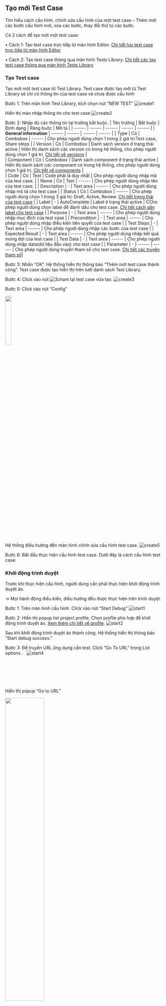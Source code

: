 ## Tạo mới Test Case
Tìm hiểu cách cấu hình, chỉnh sửa cấu hình của một test case – Thêm mới các bước cấu hình mới, xóa các bước, thay đổi thứ tự các bước.

Có 2 cách để tạo mới một test case:

•	Cách 1: Tạo test case trực tiếp từ màn hình Editor. [Chi tiết lưu test case trực tiếp từ màn hình Editor](https://github.com/quynh-dn/QA-Platform/blob/main/2.1Tao%20moi%20Test%20case.md#c%C3%A1ch-l%C6%B0u-test-case-test-case-tr%E1%BB%B1c-ti%E1%BA%BFp-t%E1%BB%AB-m%C3%A0n-h%C3%ACnh-editor)

•	Cách 2: Tạo test case thông qua màn hình Tests Library. [Chi tiết các tạo test case thông qua màn hình Tests Library]([asc](https://github.com/quynh-dn/QA-Platform/blob/main/5.1Tests.md#t%E1%BA%A1o-m%E1%BB%9Bi-test-case))

### Tạo Test case
Tạo mới một test case từ Test Library. Test case được tạo mới từ Test Library sẽ chỉ có thông tin của test case và chưa được cấu hình

Bước 1:	Trên màn hình Test Library, kích chọn nút “NEW TEST”
![create1](https://user-images.githubusercontent.com/105435351/197481350-cfd6d107-5ce0-4411-b515-07511d11105c.png)

Hiển thị màn nhập thông tin cho test case
![create2](https://user-images.githubusercontent.com/105435351/197481549-1a450df2-4ee3-4730-92a2-387ee55f6a1c.png)

Bước 2:	Nhập đủ các thông tin tại trường bắt buộc. 
| Tên trường | Bắt buộc | Định dạng | Ràng buộc | Mô tả |
| ------ | ------ | ------ | ------ |  ------ |
| **General information** | ------ | ------ | ------ |  ------ |
| Type | Có | Combobox | ------ |  Cho phép người dùng chọn 1 trong 2 giá trị:Text case, Share steps | 
| Version | Có | Combobox | Danh sách version ở trạng thái active |  Hiển thị danh sách các version có trong hệ thống, cho phép người dùng chọn 1 giá trị. [Chi tiết về versions](https://github.com/quynh-dn/QA-Platform/blob/main/7.3%20Version.md) |  
| Component | Có | Combobox | Danh sách component ở trạng thái active |  Hiển thị danh sách các component có trong hệ thống, cho phép người dùng chọn 1 giá trị. [Chi tiết về components](https://github.com/quynh-dn/QA-Platform/blob/main/7.2%20Component.md) |  
| Code | Có | Text | Code phải là duy nhất |  Cho phép người dùng nhập mã của test case. | 
| Name | Có | Text | ------ |  Cho phép người dùng nhập tên của test case. | 
| Description | - | Text area | ------ |  Cho phép người dùng nhập mô tả cho test case | 
| Status | Có | Combobox | ------ |  Cho phép người dùng chọn 1 trong 3 giá trị: Draft, Active, Review.  [Chi tiết trạng thái của test case](https://github.com/quynh-dn/QA-Platform/blob/main/2.1Tao%20moi%20Test%20case.md#c%C3%A1c-tr%E1%BA%A1ng-th%C3%A1i-test-case) | 
| Label | - | AutoComplete | Label ở trạng thái active |  CCho phép người dùng chọn label để đánh dấu cho test case.  [Chi tiết cách gắn label cho test case](https://github.com/quynh-dn/QA-Platform/blob/main/5.5%20Gan%20label%20cho%20test%20case.md) | 
| Purpose | - | Text area | ------ |  Cho phép người dùng nhập mục đích của test case | 
| Precondition | - | Text area | ------ |  Cho phép người dùng nhập điều kiện tiên quyết của test case | 
| Test Steps | - | Text area | ------ |  Cho phép nguời dùng nhập các bước của test case | 
| Expected Result | - | Text area | ------ |  Cho phép người dùng nhập kết quả mong đợi của test case | 
| Test Data | - | Text area | ------ | Cho phép người dùng nhập data(dữ liệu đầu vào) cho test case | 
| Parameter | - | ------ | ------ | Cho phép người dùng truyền tham số cho test case. [Chi tiết các truyền tham số](https://github.com/quynh-dn/QA-Platform/blob/main/2.3Truyen%20Parameter.md)| 

Bước 3:	Nhấn “OK”. Hệ thống hiển thị thông báo “Thêm mới test case thành công”. Test case được tạo hiển thị trên lưới danh sách Test Library.

Bước 4:	Click vào nút ![3cham](https://user-images.githubusercontent.com/105435351/197490871-756491bf-bdbc-460f-9a51-9b27ed4240c7.png)  tại test case vừa tạo. 
![create3](https://user-images.githubusercontent.com/105435351/197491111-86c8698f-fb2b-45e8-81a8-def3d0262e14.png)

Bước 5:	Click vào nút “Config”

<img src="https://user-images.githubusercontent.com/105435351/197492204-14a6a81b-62da-4a9d-b912-c5f1a2c8285a.png" width="20%" />

Hệ thống điều hướng đến màn hình chỉnh sửa cấu hình test case.
![create5](https://user-images.githubusercontent.com/105435351/197492883-f1b70661-a444-4ef5-a4aa-bcf801adb2c0.png)

Bước 6:	Bắt đầu thực hiện cấu hình test case. Dưới đây là cách cấu hình test case:

### Khởi động trình duyệt
Trước khi thực hiện cấu hình, người dùng cần phải thực hiện khởi động trình duyệt ảo.

-> Mọi hành động điều kiển, điều hướng đều được thực hiện trên trình duyệt.

Bước 1:	Trên màn hình cấu hình. Click vào nút “Start Debug”
![start1](https://user-images.githubusercontent.com/105435351/197494528-eb54487e-2585-463a-b13c-f5732be3b459.png)

Bước 2:	Hiển thị popup list project profile. Chọn profile phù hợp để khởi động trình duyệt ảo.    [ Xem thêm chi tiết về profile](https://github.com/quynh-dn/QA-Platform/blob/main/7.4%20Profile.md).
![start2](https://user-images.githubusercontent.com/105435351/197494953-5aae66ac-f6d4-4720-a291-4b3f5d5173a6.png)

Sau khi khởi động trình duyệt ảo thành công. Hệ thống hiển thị thông báo “Start debug success.”

Bước 3:	Để truyền URL ứng dụng cần test. Click “Go To URL” trong List options <img src="https://user-images.githubusercontent.com/105435351/197496304-5464f972-7093-41f0-b608-eb8f9f07038c.png" width="2.5%" /> 
![start4](https://user-images.githubusercontent.com/105435351/197496863-defd62b3-922f-4e35-9988-e2ac929b3f9a.png)

Hiển thị popup “Go to URL”

<img src="https://user-images.githubusercontent.com/105435351/197513761-61c93222-6643-4eaf-b6c6-374f24ec9579.png" width="50%" />

Bước 4:	Nhập/Copy URL của trang web cần truy cập.

<img src="https://user-images.githubusercontent.com/105435351/197511126-df92a051-57cb-4b8a-8e34-dd11d7c8fc91.png" width="50%" />


Bước 5:	Click nút “OK”.  Hệ thống hiển thị thông báo “Go to URL: … success”

```sh
NOTE: Click “View Screenshot” kiểm tra chắc chắn đã truy cập trang web thành công.
```
![start7](https://user-images.githubusercontent.com/105435351/197575924-1680330c-50e0-480c-92e6-27c51f17bfd5.png)

### Thêm các bước cấu hình mới
Người dùng có thể thêm các bước cấu hình mới vào test case hiện có ở bước cuối cùng hoặc tại một vị trí cụ thể giữa các bước.
Bước 1:	Kéo thả action, control, … bên bảng CONTROLS sang bên block cấu hình.
![add1](https://user-images.githubusercontent.com/105435351/197579295-643d179d-f18f-4b9b-9677-645693aa4a8d.png)
Bước 2:	Thêm thuộc tính cho bước vừa được tạo. [Xem thông tin chi tiết cách thêm thuộc tính](https://github.com/quynh-dn/QA-Platform/blob/main/2.2Them%20chinh%20sua%20thuoc%20tinh%20cua%20mot%20buoc%20cau%20hinh.md)

### Thay đổi các bước cấu hình
Cho phép người dùng thay đổi vị trí thứ tự các bước trong phần cấu hình
Cách thực hiện: Chọn bước cấu hình cần thay đổi. Sau đó di chuyển kéo thả bước cấu hình đó vào vị trí mong muốn.

![dichuyencauhinh](https://user-images.githubusercontent.com/105435351/197663892-e6975eed-aacb-4ccb-ab45-9a688599d753.gif)

### Xóa một bước cấu hình
Người dùng có thể xóa một bước trong phần cấu hình khi kéo thả nhầm control hay muốn thay đổi cấu hình

Bước 1:	Tìm bước cấu hình cần xóa và sau đó nhấp vào biểu tượng Delete widget
![delete1](https://user-images.githubusercontent.com/105435351/197664537-26db96dd-f3f1-4bdb-80ae-918a74225cda.png)

Bước 2:	Hiển thị popup xác nhận xóa cấu hình. Kích chọn DELETE 
![delete2](https://user-images.githubusercontent.com/105435351/197665281-f93b11f0-3fe1-4c62-8577-878c8fb8bbaa.png)

Xóa thành công bước cấu hình.

### Các trạng thái test case
Trạng thái của test case có tác dụng đánh dấu cho người dùng biết test case đang ở giai đoạn nào và tiếp tục xử lý

-	Active: Test case đã chạy tốt, ổn định
-	Draft: Test case đang ở dạng bản nháp
-	Review: Test case chạy lỗi nhiều lần và cần phải được chỉnh sửa lại

### Cách lưu test case test case trực tiếp từ màn hình Editor
Người dùng không tạo test case qua phần test library mà thực hiện cấu hình trực tiếp từ màn hình Editor sau đó lưu test case lại. Đây là trường hợp cấu hình trước lưu sau
![save1](https://user-images.githubusercontent.com/105435351/197666253-5be9cd35-2867-480d-8b04-b6e8677a614e.png)
Bước 1:	Chọn “Editor” trên thanh menu. Hiển thị giao diện cho phép cấu hình test case.

![save3](https://user-images.githubusercontent.com/105435351/197666823-48aed41e-c7ef-4b03-a4e5-efdc64dedc70.png)
Bước 2:	Thực hiện cấu hình như bình thường. Nhấn nút “Save” ở thanh công cụ bên dưới. Hiển thị màn nhập các trường thông tin mô tả của test case. [Xem chi tiết cách bước cấu hình test case](https://github.com/quynh-dn/QA-Platform/blob/main/2.2Them%20chinh%20sua%20thuoc%20tinh%20cua%20mot%20buoc%20cau%20hinh.md)
![save4](https://user-images.githubusercontent.com/105435351/197667185-91996c0f-aa09-4a19-8b67-9237056e8498.png)

| Tên trường | Bắt buộc | Định dạng | Ràng buộc | Mô tả |
| ------ | ------ | ------ | ------ |  ------ |
| **General information** | ------ | ------ | ------ |  ------ |
| Type | Có | Combobox | ------ |  Cho phép người dùng chọn 1 trong 2 giá trị:Text case, Share steps | 
| Version | Có | Combobox | Danh sách version ở trạng thái active |  Hiển thị danh sách các version có trong hệ thống, cho phép người dùng chọn 1 giá trị. [Chi tiết về versions](https://github.com/quynh-dn/QA-Platform/blob/main/7.3%20Version.md) |  
| Component | Có | Combobox | Danh sách component ở trạng thái active |  Hiển thị danh sách các component có trong hệ thống, cho phép người dùng chọn 1 giá trị. [Chi tiết về components](https://github.com/quynh-dn/QA-Platform/blob/main/7.2%20Component.md) |  
| Code | Có | Text | Code phải là duy nhất |  Cho phép người dùng nhập mã của test case. | 
| Name | Có | Text | ------ |  Cho phép người dùng nhập tên của test case. | 
| Description | - | Text area | ------ |  Cho phép người dùng nhập mô tả cho test case | 
| Status | Có | Combobox | ------ |  Cho phép người dùng chọn 1 trong 3 giá trị: Draft, Active, Review.  [Chi tiết trạng thái của test case](https://github.com/quynh-dn/QA-Platform/blob/main/2.1Tao%20moi%20Test%20case.md#c%C3%A1c-tr%E1%BA%A1ng-th%C3%A1i-test-case) | 
| Label | - | AutoComplete | Label ở trạng thái active |  CCho phép người dùng chọn label để đánh dấu cho test case.  [Chi tiết cách gắn label cho test case](https://github.com/quynh-dn/QA-Platform/blob/main/5.5%20Gan%20label%20cho%20test%20case.md) | 
| Purpose | - | Text area | ------ |  Cho phép người dùng nhập mục đích của test case | 
| Precondition | - | Text area | ------ |  Cho phép người dùng nhập điều kiện tiên quyết của test case | 
| Test Steps | - | Text area | ------ |  Cho phép nguời dùng nhập các bước của test case | 
| Expected Result | - | Text area | ------ |  Cho phép người dùng nhập kết quả mong đợi của test case | 
| Test Data | - | Text area | ------ | Cho phép người dùng nhập data(dữ liệu đầu vào) cho test case | 
| Parameter | - | ------ | ------ | Cho phép người dùng truyền tham số cho test case. [Chi tiết các truyền tham số](https://github.com/quynh-dn/QA-Platform/blob/main/2.3Truyen%20Parameter.md)| 
